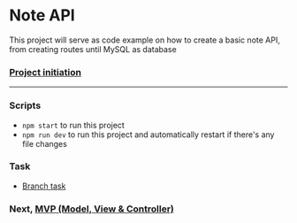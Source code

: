 # Note API
This project will serve as code example on how to create a basic note API, from creating routes until MySQL as database

### [Project initiation](init.md)

----------

### Scripts
- `npm start` to run this project
- `npm run dev` to run this project and automatically restart if there's any file changes

### Task
- [Branch task](task.md)

### Next, [MVP (Model, View & Controller)](https://github.com/nandanugg/BasicNoteAPI/tree/mvp-feature)